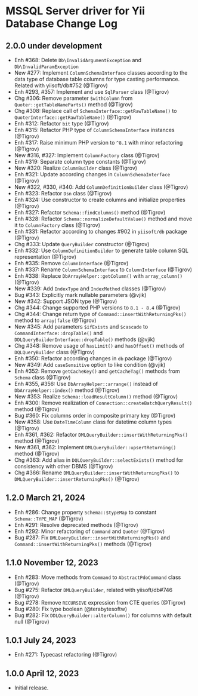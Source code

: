 # MSSQL Server driver for Yii Database Change Log

## 2.0.0 under development

- Enh #368: Delete `Db\InvalidArgumentException` and `Db\InvalidParamException`
- New #277: Implement `ColumnSchemaInterface` classes according to the data type of database table columns
  for type casting performance. Related with yiisoft/db#752 (@Tigrov)
- Enh #293, #357: Implement and use `SqlParser` class (@Tigrov)
- Chg #306: Remove parameter `$withColumn` from `Quoter::getTableNameParts()` method (@Tigrov)
- Chg #308: Replace call of `SchemaInterface::getRawTableName()` to `QuoterInterface::getRawTableName()` (@Tigrov)
- Enh #312: Refactor `bit` type (@Tigrov)
- Enh #315: Refactor PHP type of `ColumnSchemaInterface` instances (@Tigrov)
- Enh #317: Raise minimum PHP version to `^8.1` with minor refactoring (@Tigrov)
- New #316, #327: Implement `ColumnFactory` class (@Tigrov)
- Enh #319: Separate column type constants (@Tigrov)
- New #320: Realize `ColumnBuilder` class (@Tigrov)
- Enh #321: Update according changes in `ColumnSchemaInterface` (@Tigrov)
- New #322, #330, #340: Add `ColumnDefinitionBuilder` class (@Tigrov)
- Enh #323: Refactor `Dsn` class (@Tigrov)
- Enh #324: Use constructor to create columns and initialize properties (@Tigrov)
- Enh #327: Refactor `Schema::findColumns()` method (@Tigrov)
- Enh #328: Refactor `Schema::normalizeDefaultValue()` method and move it to `ColumnFactory` class (@Tigrov)
- Enh #331: Refactor according to changes #902 in `yiisoft/db` package (@Tigrov)
- Chg #333: Update `QueryBuilder` constructor (@Tigrov)
- Enh #332: Use `ColumnDefinitionBuilder` to generate table column SQL representation (@Tigrov)
- Enh #335: Remove `ColumnInterface` (@Tigrov)
- Enh #337: Rename `ColumnSchemaInterface` to `ColumnInterface` (@Tigrov)
- Enh #338: Replace `DbArrayHelper::getColumn()` with `array_column()` (@Tigrov)
- New #339: Add `IndexType` and `IndexMethod` classes (@Tigrov)
- Bug #343: Explicitly mark nullable parameters (@vjik)
- New #342: Support JSON type (@Tigrov)
- Chg #344: Change supported PHP versions to `8.1 - 8.4` (@Tigrov)
- Chg #344: Change return type of `Command::insertWithReturningPks()` method to `array|false` (@Tigrov)
- New #345: Add parameters `$ifExists` and `$cascade` to `CommandInterface::dropTable()` and
  `DDLQueryBuilderInterface::dropTable()` methods (@vjik)
- Chg #348: Remove usage of `hasLimit()` and `hasOffset()` methods of `DQLQueryBuilder` class (@Tigrov)
- Enh #350: Refactor according changes in `db` package (@Tigrov)
- New #349: Add `caseSensitive` option to like condition (@vjik)
- Enh #352: Remove `getCacheKey()` and `getCacheTag()` methods from `Schema` class (@Tigrov)
- Enh #355, #356: Use `DbArrayHelper::arrange()` instead of `DbArrayHelper::index()` method (@Tigrov)
- New #353: Realize `Schema::loadResultColumn()` method (@Tigrov)
- Enh #300: Remove realization of `Connection::createBatchQueryResult()` method (@Tigrov)
- Bug #360: Fix columns order in composite primary key (@Tigrov)
- New #358: Use `DateTimeColumn` class for datetime column types (@Tigrov)
- Enh #361, #362: Refactor `DMLQueryBuilder::insertWithReturningPks()` method (@Tigrov)
- New #361, #362: Implement `DMLQueryBuilder::upsertReturning()` method (@Tigrov)
- Chg #363: Add alias in `DQLQueryBuilder::selectExists()` method for consistency with other DBMS (@Tigrov)
- Chg #366: Rename `DMLQueryBuilder::insertWithReturningPks()` to `DMLQueryBuilder::insertReturningPks()` (@Tigrov)

## 1.2.0 March 21, 2024

- Enh #286: Change property `Schema::$typeMap` to constant `Schema::TYPE_MAP` (@Tigrov)
- Enh #291: Resolve deprecated methods (@Tigrov)
- Enh #292: Minor refactoring of `Command` and `Quoter` (@Tigrov)
- Bug #287: Fix `DMLQueryBuilder::insertWithReturningPks()` and `Command::insertWithReturningPks()` methods (@Tigrov)

## 1.1.0 November 12, 2023

- Enh #283: Move methods from `Command` to `AbstractPdoCommand` class (@Tigrov)
- Bug #275: Refactor `DMLQueryBuilder`, related with yiisoft/db#746 (@Tigrov)
- Bug #278: Remove `RECURSIVE` expression from CTE queries (@Tigrov)
- Bug #280: Fix type boolean (@terabytesoftw)
- Bug #282: Fix `DDLQueryBuilder::alterColumn()` for columns with default null (@Tigrov)

## 1.0.1 July 24, 2023

- Enh #271: Typecast refactoring (@Tigrov)

## 1.0.0 April 12, 2023

- Initial release.
